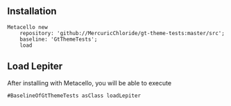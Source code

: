 
## Installation

```st
Metacello new
	repository: 'github://MercuricChloride/gt-theme-tests:master/src';
	baseline: 'GtThemeTests';
	load
```

## Load Lepiter

After installing with Metacello, you will be able to execute

```
#BaselineOfGtThemeTests asClass loadLepiter
```
